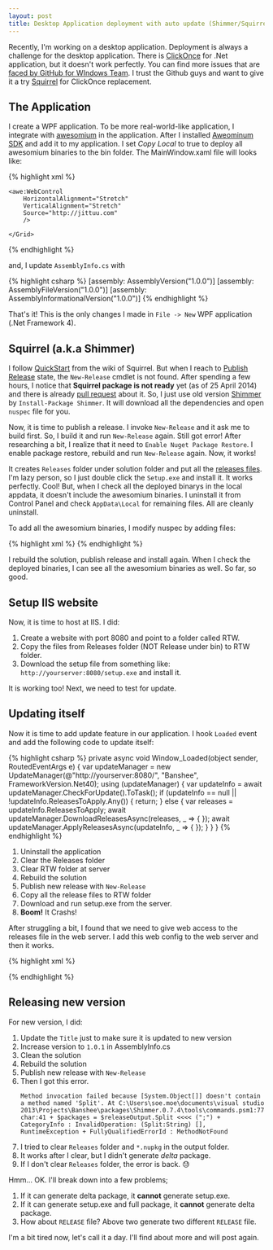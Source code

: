 ```yaml
---
layout: post
title: Desktop Application deployment with auto update (Shimmer/Squirrel) - 1
---
```


Recently, I'm working on a desktop application. Deployment is always a challenge for the desktop application. There is [ClickOnce][] for .Net application, but it doesn't work perfectly. You can find more issues that are [faced by GitHub for WIndows Team][GHFWIssues]. I trust the Github guys and want to give it a try [Squirrel][] for ClickOnce replacement.

## The Application

I create a WPF application. To be more real-world-like application, I integrate with [awesomium][] in the application. After I installed [Aweominum SDK][aweSDK] and add it to my application. I set _Copy Local_ to true to deploy all awesomium binaries to the bin folder. The MainWindow.xaml file will looks like:

{% highlight xml %}
<Window
        xmlns="http://schemas.microsoft.com/winfx/2006/xaml/presentation"
        xmlns:x="http://schemas.microsoft.com/winfx/2006/xaml"
        xmlns:awe="http://schemas.awesomium.com/winfx" x:Class="Banshee.MainWindow"
        Title="MainWindow" Height="800" Width="1024">
    <Grid>

    <awe:WebControl 
        HorizontalAlignment="Stretch" 
        VerticalAlignment="Stretch"
        Source="http://jittuu.com"
        />

    </Grid>
</Window>
{% endhighlight %}

and, I update `AssemblyInfo.cs` with

{% highlight csharp %}
[assembly: AssemblyVersion("1.0.0")]
[assembly: AssemblyFileVersion("1.0.0")]
[assembly: AssemblyInformationalVersion("1.0.0")]
{% endhighlight %}

That's it! This is the only changes I made in `File -> New` WPF application (.Net Framework 4).

## Squirrel (a.k.a Shimmer)

I follow [QuickStart][] from the wiki of Squirrel. But when I reach to [Publish Release][] state, the `New-Release` cmdlet is not found. After spending a few hours, I notice that **Squirrel package is not ready** yet (as of 25 April 2014) and there is already [pull request][PR211] about it. So, I just use old version [Shimmer][] by `Install-Package Shimmer`. It will download all the dependencies and open `nuspec` file for you.

Now, it is time to publish a release. I invoke `New-Release` and it ask me to build first. So, I build it and run `New-Release` again. Still got error! After researching a bit, I realize that it need to `Enable Nuget Package Restore`. I enable package restore, rebuild and run `New-Release` again. Now, it works!

It creates `Releases` folder under solution folder and put all the [releases files][]. I'm lazy person, so I just
 double click the `Setup.exe` and install it. It works perfectly. Cool! But, when I check all the deployed binarys in the local appdata, it doesn't include the awesomium binaries. I uninstall it from Control Panel and check `AppData\Local` for remaining files. All are cleanly uninstall.
 
To add all the awesomium binaries, I modify nuspec by adding files:

{% highlight xml %}
  <files>
    <file src="bin\$configuration$\Awesomium.*.dll" target="lib\net40\" />
    <file src="bin\$configuration$\avcodec-53.dll" target="lib\net40\" />
    <file src="bin\$configuration$\avformat-53.dll" target="lib\net40\" />
    <file src="bin\$configuration$\avutil-51.dll" target="lib\net40\" />
    <file src="bin\$configuration$\awesomium.dll" target="lib\net40\" />
    <file src="bin\$configuration$\icudt.dll" target="lib\net40\" />
    <file src="bin\$configuration$\libEGL.dll" target="lib\net40\" />
    <file src="bin\$configuration$\libGLESv2.dll" target="lib\net40\" />
    <file src="bin\$configuration$\xinput9_1_0.dll" target="lib\net40\" />
  </files>
{% endhighlight %}

I rebuild the solution, publish release and install again. When I check the deployed binaries, I can see all the awesomium binaries as well. So far, so good.

## Setup IIS website

Now, it is time to host at IIS. I did:
 1. Create a website with port 8080 and point to a folder called RTW.
 2. Copy the files from Releases folder (NOT Release under bin) to RTW folder.
 3. Download the setup file from something like: `http://yourserver:8080/setup.exe` and install it.
 
It is working too! Next, we need to test for update.

## Updating itself

Now it is time to add update feature in our application. I hook `Loaded` event and add the following code to update itself:

{% highlight csharp %}
private async void Window_Loaded(object sender, RoutedEventArgs e)
{
    var updateManager = new UpdateManager(@"http://yourserver:8080/", "Banshee", FrameworkVersion.Net40);
    using (updateManager)
    {
        var updateInfo = await updateManager.CheckForUpdate().ToTask();
        if (updateInfo == null || !updateInfo.ReleasesToApply.Any())
        {
            return;
        }
        else
        {
            var releases = updateInfo.ReleasesToApply;
            await updateManager.DownloadReleasesAsync(releases, _ => { });
            await updateManager.ApplyReleasesAsync(updateInfo, _ => { });
        }
    }
}
{% endhighlight %}

 1. Uninstall the application
 2. Clear the Releases folder
 3. Clear RTW folder at server
 4. Rebuild the solution
 5. Publish new release with `New-Release`
 6. Copy all the release files to RTW folder
 7. Download and run setup.exe from the server.
 8. **Boom!** It Crashs!
 
After struggling a bit, I found that we need to give web access to the releases file in the web server. I add this web config to the web server and then it works.

{% highlight xml %}
<?xml version="1.0" encoding="UTF-8"?>
<configuration>
    <system.webServer>
        <staticContent>
            <mimeMap fileExtension="." mimeType="text/plain" />
            <mimeMap fileExtension=".nupkg" mimeType="application/zip" />
        </staticContent>
    </system.webServer>
</configuration>
{% endhighlight %}

## Releasing new version

For new version, I did:

 1. Update the `Title` just to make sure it is updated to new version
 2. Increase version to `1.0.1` in AssemblyInfo.cs
 3. Clean the solution
 4. Rebuild the solution
 5. Publish new release with `New-Release`
 6. Then I got this error.
    ```
    Method invocation failed because [System.Object[]] doesn't contain a method named 'Split'. At C:\Users\soe.moe\documents\visual studio 2013\Projects\Banshee\packages\Shimmer.0.7.4\tools\commands.psm1:77 char:41 + $packages = $releaseOutput.Split <<<< (";") + CategoryInfo : InvalidOperation: (Split:String) [], RuntimeException + FullyQualifiedErrorId : MethodNotFound
    ```
 7. I tried to clear `Releases` folder and `*.nupkg` in the output folder.
 8. It works after I clear, but I didn't generate _delta_ package.
 9. If I don't clear `Releases` folder, the error is back. :sweat:
  
Hmm... OK. I'll break down into a few problems; 

  1. If it can generate delta package, it **cannot** generate setup.exe.
  2. If it can generate setup.exe and full package, it **cannot** generate delta package.
  3. How about `RELEASE` file? Above two generate two different `RELEASE` file.
  
I'm a bit tired now, let's call it a day. I'll find about more and will post again.

[ClickOnce]: http://msdn.microsoft.com/clickonce
[GHFWIssues]: https://github.com/Squirrel/Squirrel.Windows/issues/82
[Squirrel]: https://github.com/Squirrel/Squirrel.Windows
[awesomium]: http://www.awesomium.com/
[aweSDK]: http://www.awesomium.com/download/
[QuickStart]: https://github.com/squirrel/Squirrel.Windows/wiki/QuickStart
[Publish Release]: https://github.com/squirrel/Squirrel.Windows/wiki/QuickStart#publish-a-release
[PR211]: https://github.com/Squirrel/Squirrel.Windows/pull/211
[Shimmer]: http://www.nuget.org/packages/Shimmer
[releases files]: https://github.com/squirrel/Squirrel.Windows/wiki/QuickStart#whats-in-a-release
